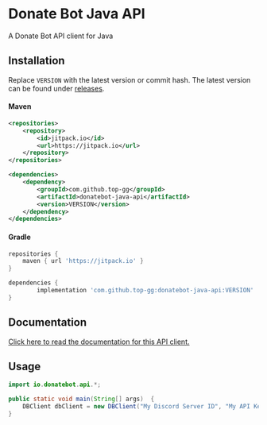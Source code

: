 # Donate Bot Java API
A Donate Bot API client for Java

## Installation
Replace `VERSION` with the latest version or commit hash. The latest version can be found under [releases](https://github.com/top-gg/donatebot-java-api/releases).
#### Maven

```xml
<repositories>
    <repository>
        <id>jitpack.io</id>
        <url>https://jitpack.io</url>
    </repository>
</repositories>
```
```xml
<dependencies>
    <dependency>
        <groupId>com.github.top-gg</groupId>
        <artifactId>donatebot-java-api</artifactId>
        <version>VERSION</version>
    </dependency>
</dependencies>
```
#### Gradle 
```gradle
repositories {
    maven { url 'https://jitpack.io' }
}
```
```gradle
dependencies {
        implementation 'com.github.top-gg:donatebot-java-api:VERSION'
}
```

## Documentation
[Click here to read the documentation for this API client.](https://developers.donatebot.io/api-libraries/java)

## Usage

```java
import io.donatebot.api.*;

public static void main(String[] args)  {
    DBClient dbClient = new DBClient("My Discord Server ID", "My API Key");
}
```
